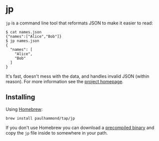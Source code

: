 # jp

`jp` is a command line tool that reformats JSON to make it easier to read:

    $ cat names.json
    {"names":["Alice","Bob"]}
    $ jp names.json
    {
      "names": [
        "Alice",
        "Bob"
      ]
    }

It's fast, doesn't mess with the data, and handles invalid JSON (within
reason). For more information see the [project
homepage][jp].

## Installing

Using [Homebrew](http://brew.sh/):

    brew install paulhammond/tap/jp

If you don't use Homebrew you can download a [precompiled binary][releases] and
copy the `jp` file inside to somewhere in your path.

[jp]: https://paulhammond.org/jp
[releases]: https://github.com/paulhammond/jp/releases
